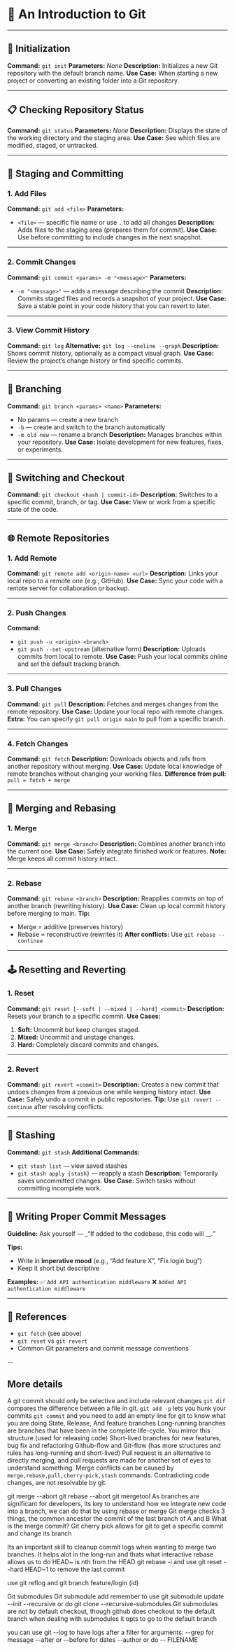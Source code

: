 # 🧭 An Introduction to Git

---

## 🏁 Initialization

**Command:** `git init`
**Parameters:** _None_
**Description:** Initializes a new Git repository with the default branch name.
**Use Case:** When starting a new project or converting an existing folder into a Git repository.

---

## 📋 Checking Repository Status

**Command:** `git status`
**Parameters:** _None_
**Description:** Displays the state of the working directory and the staging area.
**Use Case:** See which files are modified, staged, or untracked.

---

## 📂 Staging and Committing

### 1. Add Files

**Command:** `git add <file>`
**Parameters:**
- `<file>` — specific file name or use `.` to add all changes
**Description:** Adds files to the staging area (prepares them for commit).
**Use Case:** Use before committing to include changes in the next snapshot.

---

### 2. Commit Changes

**Command:** `git commit <params> -m "<message>"`
**Parameters:**
- `-m "<message>"` — adds a message describing the commit
**Description:** Commits staged files and records a snapshot of your project.
**Use Case:** Save a stable point in your code history that you can revert to later.

---

### 3. View Commit History

**Command:** `git log`
**Alternative:** `git log --oneline --graph`
**Description:** Shows commit history, optionally as a compact visual graph.
**Use Case:** Review the project’s change history or find specific commits.

---

## 🌿 Branching

**Command:** `git branch <params> <name>`
**Parameters:**
- No params — create a new branch
- `-b` — create and switch to the branch automatically
- `-m old new` — rename a branch
**Description:** Manages branches within your repository.
**Use Case:** Isolate development for new features, fixes, or experiments.

---

## 🔁 Switching and Checkout

**Command:** `git checkout <hash | commit-id>`
**Description:** Switches to a specific commit, branch, or tag.
**Use Case:** View or work from a specific state of the code.

---

## 🌐 Remote Repositories

### 1. Add Remote

**Command:** `git remote add <origin-name> <url>`
**Description:** Links your local repo to a remote one (e.g., GitHub).
**Use Case:** Sync your code with a remote server for collaboration or backup.

---

### 2. Push Changes

**Command:**
- `git push -u <origin> <branch>`
- `git push --set-upstream` (alternative form)
**Description:** Uploads commits from local to remote.
**Use Case:** Push your local commits online and set the default tracking branch.

---

### 3. Pull Changes

**Command:** `git pull`
**Description:** Fetches and merges changes from the remote repository.
**Use Case:** Update your local repo with remote changes.
**Extra:** You can specify `git pull origin main` to pull from a specific branch.

---

### 4. Fetch Changes

**Command:** `git fetch`
**Description:** Downloads objects and refs from another repository without merging.
**Use Case:** Update local knowledge of remote branches without changing your working files.
**Difference from pull:** `pull = fetch + merge`

---

## 🔀 Merging and Rebasing

### 1. Merge

**Command:** `git merge <branch>`
**Description:** Combines another branch into the current one.
**Use Case:** Safely integrate finished work or features.
**Note:** Merge keeps all commit history intact.

---

### 2. Rebase

**Command:** `git rebase <branch>`
**Description:** Reapplies commits on top of another branch (rewriting history).
**Use Case:** Clean up local commit history before merging to main.
**Tip:**
- Merge = additive (preserves history)
- Rebase = reconstructive (rewrites it)
**After conflicts:** Use `git rebase --continue`

---

## 🕹 Resetting and Reverting

### 1. Reset

**Command:** `git reset [--soft | --mixed | --hard] <commit>`
**Description:** Resets your branch to a specific commit.
**Use Cases:**
1. **Soft:** Uncommit but keep changes staged.
2. **Mixed:** Uncommit and unstage changes.
3. **Hard:** Completely discard commits and changes.

---

### 2. Revert

**Command:** `git revert <commit>`
**Description:** Creates a new commit that undoes changes from a previous one while keeping history intact.
**Use Case:** Safely undo a commit in public repositories.
**Tip:** Use `git revert --continue` after resolving conflicts.

---

## 🧳 Stashing

**Command:** `git stash`
**Additional Commands:**
- `git stash list` — view saved stashes
- `git stash apply {stash}` — reapply a stash
**Description:** Temporarily saves uncommitted changes.
**Use Case:** Switch tasks without committing incomplete work.

---

## 🧠 Writing Proper Commit Messages

**Guideline:**
Ask yourself — _“If added to the codebase, this code will ___.”_

**Tips:**
- Write in **imperative mood** (e.g., “Add feature X”, “Fix login bug”)
- Keep it short but descriptive

**Examples:**
✅ `Add API authentication middleware`
❌ `Added API authentication middleware`

---

## 📎 References

- `git fetch` (see above)
- `git reset` vs `git revert`
- Common Git parameters and commit message conventions

--

## More details

A git commit should only be selective and include relevant changes
`git dif` compares the difference between a file in git.
`git add -p` lets you hunk your commits
`git commit` and you need to add an empty line for git to know what you are doing
State, Release, And feature branches
Long-running branches are branches that have been in the complete life-cycle. You mirror this structure (used for releasing code)
Short-lived branches for new features, bug fix and refactoring
Github-flow and Git-flow (has more structures and rules has long-running and short-lived)
Pull request is an alternative to directly merging, and pull requests are made for another set of eyes to understand something.
Merge conflicts can be caused by `merge,rebase,pull,cherry-pick,stash` commands.
Contradicting code changes, are not resolvable by git.

git merge --abort
git rebase --abort
git mergetool
As branches are significant for developers, its key to understand how we integrate new code into a branch, we can do that by using rebase or merge
Git merge checks 3 things, the common ancestor the commit of the last branch of A and B
What is the merge commit?
Git cherry pick allows for git to get a specific commit and change its branch

Its an important skill to cleanup commit logs when wanting to merge two branches. It helps alot in the long-run and thats what interactive rebase allows us to do
HEAD~ is nth from the HEAD
git rebase -i
and use git reset --hard HEAD~1 to remove the last commit

use git reflog
and git branch feature/login (id)

Git submodules
Git submodule add
remember to use
git submodule update --init --recursive
or do
git clone --recursive-submodules
Git submodules are not by default checkout, though github does checkout to the default branch when dealing with submodules it opts to go to the default branch

you can use
git --log to have logs after a filter for arguments:
--grep for message
--after or --before for dates
--author
or do -- FILENAME

